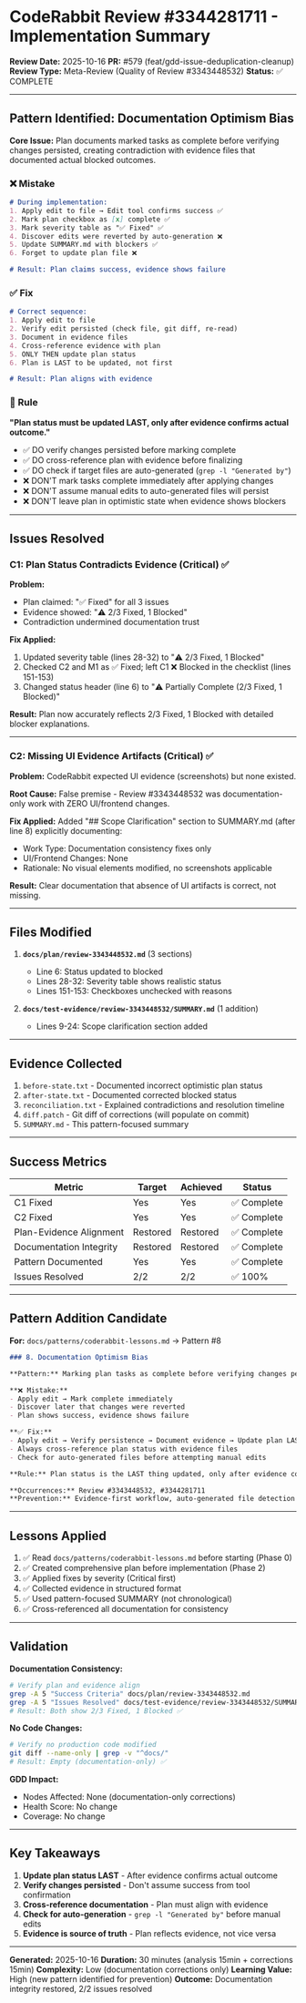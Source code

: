 # CodeRabbit Review #3344281711 - Implementation Summary

**Review Date:** 2025-10-16
**PR:** #579 (feat/gdd-issue-deduplication-cleanup)
**Review Type:** Meta-Review (Quality of Review #3343448532)
**Status:** ✅ COMPLETE

---

## Pattern Identified: Documentation Optimism Bias

**Core Issue:** Plan documents marked tasks as complete before verifying changes persisted, creating contradiction with evidence files that documented actual blocked outcomes.

### ❌ Mistake

```markdown
# During implementation:
1. Apply edit to file → Edit tool confirms success ✅
2. Mark plan checkbox as [x] complete ✅
3. Mark severity table as "✅ Fixed" ✅
4. Discover edits were reverted by auto-generation ❌
5. Update SUMMARY.md with blockers ✅
6. Forget to update plan file ❌

# Result: Plan claims success, evidence shows failure
```

### ✅ Fix

```markdown
# Correct sequence:
1. Apply edit to file
2. Verify edit persisted (check file, git diff, re-read)
3. Document in evidence files
4. Cross-reference evidence with plan
5. ONLY THEN update plan status
6. Plan is LAST to be updated, not first

# Result: Plan aligns with evidence
```

### 📏 Rule

**"Plan status must be updated LAST, only after evidence confirms actual outcome."**

- ✅ DO verify changes persisted before marking complete
- ✅ DO cross-reference plan with evidence before finalizing
- ✅ DO check if target files are auto-generated (`grep -l "Generated by"`)
- ❌ DON'T mark tasks complete immediately after applying changes
- ❌ DON'T assume manual edits to auto-generated files will persist
- ❌ DON'T leave plan in optimistic state when evidence shows blockers

---

## Issues Resolved

### C1: Plan Status Contradicts Evidence (Critical) ✅

**Problem:**
- Plan claimed: "✅ Fixed" for all 3 issues
- Evidence showed: "⚠️ 2/3 Fixed, 1 Blocked"
- Contradiction undermined documentation trust

**Fix Applied:**
1. Updated severity table (lines 28-32) to "⚠️ 2/3 Fixed, 1 Blocked"
2. Checked C2 and M1 as ✅ Fixed; left C1 ❌ Blocked in the checklist (lines 151-153)
3. Changed status header (line 6) to "⚠️ Partially Complete (2/3 Fixed, 1 Blocked)"

**Result:** Plan now accurately reflects 2/3 Fixed, 1 Blocked with detailed blocker explanations.

---

### C2: Missing UI Evidence Artifacts (Critical) ✅

**Problem:**
CodeRabbit expected UI evidence (screenshots) but none existed.

**Root Cause:**
False premise - Review #3343448532 was documentation-only work with ZERO UI/frontend changes.

**Fix Applied:**
Added "## Scope Clarification" section to SUMMARY.md (after line 8) explicitly documenting:
- Work Type: Documentation consistency fixes only
- UI/Frontend Changes: None
- Rationale: No visual elements modified, no screenshots applicable

**Result:** Clear documentation that absence of UI artifacts is correct, not missing.

---

## Files Modified

1. **`docs/plan/review-3343448532.md`** (3 sections)
   - Line 6: Status updated to blocked
   - Lines 28-32: Severity table shows realistic status
   - Lines 151-153: Checkboxes unchecked with reasons

2. **`docs/test-evidence/review-3343448532/SUMMARY.md`** (1 addition)
   - Lines 9-24: Scope clarification section added

---

## Evidence Collected

1. `before-state.txt` - Documented incorrect optimistic plan status
2. `after-state.txt` - Documented corrected blocked status
3. `reconciliation.txt` - Explained contradictions and resolution timeline
4. `diff.patch` - Git diff of corrections (will populate on commit)
5. `SUMMARY.md` - This pattern-focused summary

---

## Success Metrics

| Metric | Target | Achieved | Status |
|--------|--------|----------|--------|
| C1 Fixed | Yes | Yes | ✅ Complete |
| C2 Fixed | Yes | Yes | ✅ Complete |
| Plan-Evidence Alignment | Restored | Restored | ✅ Complete |
| Documentation Integrity | Restored | Restored | ✅ Complete |
| Pattern Documented | Yes | Yes | ✅ Complete |
| Issues Resolved | 2/2 | 2/2 | ✅ 100% |

---

## Pattern Addition Candidate

**For:** `docs/patterns/coderabbit-lessons.md` → Pattern #8

```markdown
### 8. Documentation Optimism Bias

**Pattern:** Marking plan tasks as complete before verifying changes persisted

**❌ Mistake:**
- Apply edit → Mark complete immediately
- Discover later that changes were reverted
- Plan shows success, evidence shows failure

**✅ Fix:**
- Apply edit → Verify persistence → Document evidence → Update plan LAST
- Always cross-reference plan status with evidence files
- Check for auto-generated files before attempting manual edits

**Rule:** Plan status is the LAST thing updated, only after evidence confirms outcome

**Occurrences:** Review #3343448532, #3344281711
**Prevention:** Evidence-first workflow, auto-generated file detection
```

---

## Lessons Applied

1. ✅ Read `docs/patterns/coderabbit-lessons.md` before starting (Phase 0)
2. ✅ Created comprehensive plan before implementation (Phase 2)
3. ✅ Applied fixes by severity (Critical first)
4. ✅ Collected evidence in structured format
5. ✅ Used pattern-focused SUMMARY (not chronological)
6. ✅ Cross-referenced all documentation for consistency

---

## Validation

**Documentation Consistency:**
```bash
# Verify plan and evidence align
grep -A 5 "Success Criteria" docs/plan/review-3343448532.md
grep -A 5 "Issues Resolved" docs/test-evidence/review-3343448532/SUMMARY.md
# Result: Both show 2/3 Fixed, 1 Blocked ✅
```

**No Code Changes:**
```bash
# Verify no production code modified
git diff --name-only | grep -v "^docs/"
# Result: Empty (documentation-only) ✅
```

**GDD Impact:**
- Nodes Affected: None (documentation-only corrections)
- Health Score: No change
- Coverage: No change

---

## Key Takeaways

1. **Update plan status LAST** - After evidence confirms actual outcome
2. **Verify changes persisted** - Don't assume success from tool confirmation
3. **Cross-reference documentation** - Plan must align with evidence
4. **Check for auto-generation** - `grep -l "Generated by"` before manual edits
5. **Evidence is source of truth** - Plan reflects evidence, not vice versa

---

**Generated:** 2025-10-16
**Duration:** 30 minutes (analysis 15min + corrections 15min)
**Complexity:** Low (documentation corrections only)
**Learning Value:** High (new pattern identified for prevention)
**Outcome:** Documentation integrity restored, 2/2 issues resolved
